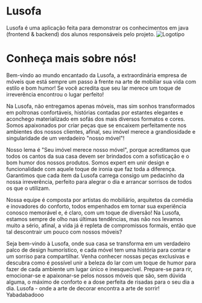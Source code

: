 # Lusofa
Lusofa é uma aplicação feita para demonstrar os conhecimentos em java (frontend & backend) dos alunos responsáveis pelo projeto.
![Logotipo](https://github.com/Gontijo8199/Lusofa/blob/main/Lusofa-update/src/main/java/images/Meu%20projeto.png) 
# Conheça mais sobre nós!
Bem-vindo ao mundo encantado da Lusofa, a extraordinária empresa de móveis que está sempre um passo à frente na arte de mobiliar sua vida com estilo e bom humor! Se você acredita que seu lar merece um toque de irreverência encontrou o lugar perfeito!

Na Lusofa, não entregamos apenas móveis, mas sim sonhos transformados em poltronas confortáveis, histórias contadas por estantes elegantes e aconchego materializado em sofás dos mais diversos formatos e cores. Somos apaixonados por criar peças que se encaixem perfeitamente nos ambientes dos nossos clientes, afinal, seu imóvel merece a grandiosidade e singularidade de um verdadeiro "nosso móvel"!

Nosso lema é "Seu imóvel merece nosso móvel", porque acreditamos que todos os cantos da sua casa devem ser brindados com a sofisticação e o bom humor dos nossos produtos. Somos expert em unir design e funcionalidade com aquele toque de ironia que faz toda a diferença. Garantimos que cada item da Lusofa carrega consigo um pedacinho da nossa irreverência, perfeito para alegrar o dia e arrancar sorrisos de todos os que o utilizam.

Nossa equipe é composta por artistas do mobiliário, arquitetos da comédia e inovadores do conforto, todos empenhados em tornar sua experiência conosco memorável e, é claro, com um toque de diversão! Na Lusofa, estamos sempre de olho nas últimas tendências, mas não nos levamos muito a sério, afinal, a vida já é repleta de compromissos formais, então que tal descontrair um pouco com nossos móveis?

Seja bem-vindo à Lusofa, onde sua casa se transforma em um verdadeiro palco de design humorístico, e cada móvel tem uma história para contar e um sorriso para compartilhar. Venha conhecer nossas peças exclusivas e descubra como é possível unir a beleza do lar com um toque de humor para fazer de cada ambiente um lugar único e inesquecível. Prepare-se para rir, emocionar-se e apaixonar-se pelos nossos móveis que são, sem dúvida alguma, o máximo de conforto e a dose perfeita de risadas para o seu dia a dia. Lusofa - onde a arte de decorar encontra a arte de sorrir!
Yabadabadooo
